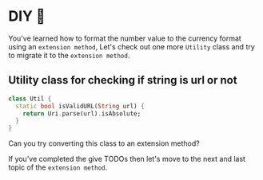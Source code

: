 # DIY 👷

You've learned how to format the number value to the currency format using an `extension method`, Let's check out one more `Utility` class and try to migrate it to the `extension method`.


## Utility class for checking if string is url or not

```dart
class Util {
  static bool isValidURL(String url) {
    return Uri.parse(url).isAbsolute;
  }
}

```

Can you try converting this class to an extension method?

If you've completed the give TODOs then let's move to the next and last topic of the `extension method`.